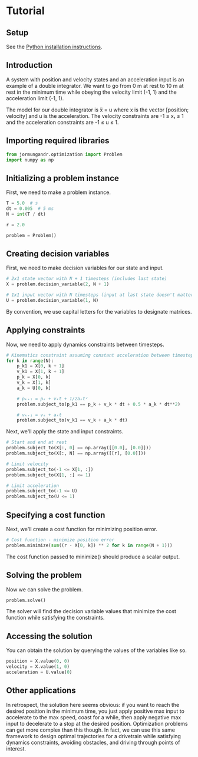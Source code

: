 # Tutorial

## Setup

See the
[Python installation instructions](https://sleipnirgroup.github.io/Sleipnir/index.html#autotoc_md2).

## Introduction

A system with position and velocity states and an acceleration input is an
example of a double integrator. We want to go from 0 m at rest to 10 m at rest
in the minimum time while obeying the velocity limit (-1, 1) and the
acceleration limit (-1, 1).

The model for our double integrator is ẍ = u where x is the vector [position;
velocity] and u is the acceleration. The velocity constraints are -1 ≤ x₁ ≤ 1
and the acceleration constraints are -1 ≤ u ≤ 1.

## Importing required libraries

```py
from jormungandr.optimization import Problem
import numpy as np
```

## Initializing a problem instance

First, we need to make a problem instance.

```py
T = 5.0  # s
dt = 0.005  # 5 ms
N = int(T / dt)

r = 2.0

problem = Problem()
```

## Creating decision variables

First, we need to make decision variables for our state and input.

```py
# 2x1 state vector with N + 1 timesteps (includes last state)
X = problem.decision_variable(2, N + 1)

# 1x1 input vector with N timesteps (input at last state doesn't matter)
U = problem.decision_variable(1, N)
```

By convention, we use capital letters for the variables to designate
matrices.

## Applying constraints

Now, we need to apply dynamics constraints between timesteps.

```py
# Kinematics constraint assuming constant acceleration between timesteps
for k in range(N):
    p_k1 = X[0, k + 1]
    v_k1 = X[1, k + 1]
    p_k = X[0, k]
    v_k = X[1, k]
    a_k = U[0, k]

    # pₖ₊₁ = pₖ + vₖt + 1/2aₖt²
    problem.subject_to(p_k1 == p_k + v_k * dt + 0.5 * a_k * dt**2)

    # vₖ₊₁ = vₖ + aₖt
    problem.subject_to(v_k1 == v_k + a_k * dt)
```

Next, we'll apply the state and input constraints.

```py
# Start and end at rest
problem.subject_to(X[:, 0] == np.array([[0.0], [0.0]]))
problem.subject_to(X[:, N] == np.array([[r], [0.0]]))

# Limit velocity
problem.subject_to(-1 <= X[1, :])
problem.subject_to(X[1, :] <= 1)

# Limit acceleration
problem.subject_to(-1 <= U)
problem.subject_to(U <= 1)
```

## Specifying a cost function

Next, we'll create a cost function for minimizing position error.

```py
# Cost function - minimize position error
problem.minimize(sum((r - X[0, k]) ** 2 for k in range(N + 1)))
```

The cost function passed to minimize() should produce a scalar output.

## Solving the problem

Now we can solve the problem.

```py
problem.solve()
```

The solver will find the decision variable values that minimize the cost
function while satisfying the constraints.

## Accessing the solution

You can obtain the solution by querying the values of the variables like so.

```py
position = X.value(0, 0)
velocity = X.value(1, 0)
acceleration = U.value(0)
```

## Other applications

In retrospect, the solution here seems obvious: if you want to reach the desired
position in the minimum time, you just apply positive max input to accelerate to
the max speed, coast for a while, then apply negative max input to decelerate to
a stop at the desired position. Optimization problems can get more complex than
this though. In fact, we can use this same framework to design optimal
trajectories for a drivetrain while satisfying dynamics constraints, avoiding
obstacles, and driving through points of interest.
